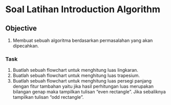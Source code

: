 # Soal Latihan Introduction Algorithm

## Objective

1. Membuat sebuah algoritma berdasarkan permasalahan yang akan dipecahkan.

### Task 

1. Buatlah sebuah flowchart untuk menghitung luas lingkaran.
2. Buatlah sebuah flowchart untuk menghitung luas trapesium.
3. Buatlah sebuah flowchart untuk menghitung luas persegi panjang dengan fitur tambahan yaitu jika hasil perhitungan luas merupakan bilangan genap maka tampilkan tulisan “even rectangle”. Jika sebaliknya tampilkan tulisan “odd rectangle”.